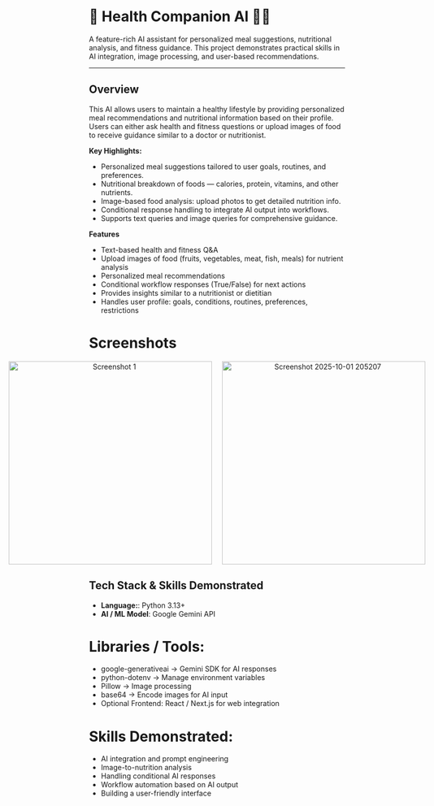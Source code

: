 # 🏥 Health Companion AI 🤖🥗

A feature-rich AI assistant for personalized meal suggestions, nutritional analysis, and fitness guidance. This project demonstrates practical skills in AI integration, image processing, and user-based recommendations.

---
## Overview
This AI allows users to maintain a healthy lifestyle by providing personalized meal recommendations and nutritional information based on their profile. Users can either ask health and fitness questions or upload images of food to receive guidance similar to a doctor or nutritionist.

**Key Highlights:**

- Personalized meal suggestions tailored to user goals, routines, and preferences.
- Nutritional breakdown of foods — calories, protein, vitamins, and other nutrients.
- Image-based food analysis: upload photos to get detailed nutrition info.
- Conditional response handling to integrate AI output into workflows.
- Supports text queries and image queries for comprehensive guidance.

**Features**

- Text-based health and fitness Q&A
- Upload images of food (fruits, vegetables, meat, fish, meals) for nutrient analysis
- Personalized meal recommendations
- Conditional workflow responses (True/False) for next actions
- Provides insights similar to a nutritionist or dietitian
- Handles user profile: goals, conditions, routines, preferences, restrictions

# Screenshots

<p align="center" style="display: flex; justify-content: center; gap: 20px;">
  <img width="400" alt="Screenshot 1" src="https://github.com/user-attachments/assets/969750e5-314e-450d-9190-7e9a83122dfd" />
  <img  width="400" alt="Screenshot 2025-10-01 205207" src="https://github.com/user-attachments/assets/a547bddb-3d75-4d08-9e9f-073728e97347" />
</p>


## Tech Stack & Skills Demonstrated

- **Language:**: Python 3.13+
- **AI / ML Model**: Google Gemini API
# Libraries / Tools:
- google-generativeai → Gemini SDK for AI responses
- python-dotenv → Manage environment variables
- Pillow → Image processing
- base64 → Encode images for AI input
- Optional Frontend: React / Next.js for web integration

# Skills Demonstrated:

- AI integration and prompt engineering
- Image-to-nutrition analysis
- Handling conditional AI responses
- Workflow automation based on AI output
- Building a user-friendly interface
